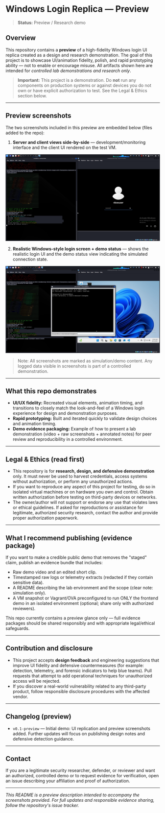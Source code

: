 # Windows Login Replica — Preview

> **Status:** Preview / Research demo

## Overview

This repository contains a **preview** of a high-fidelity Windows login UI replica created as a design and research demonstration. The goal of this project is to showcase UI/animation fidelity, polish, and rapid prototyping ability — not to enable or encourage misuse. All artifacts shown here are intended for *controlled lab demonstrations and research only*.

> **Important:** This project is a demonstration. Do **not** run any components on production systems or against devices you do not own or have explicit authorization to test. See the Legal & Ethics section below.

---

## Preview screenshots

The two screenshots included in this preview are embedded below (files added to the repo):

1. **Server and client views side-by-side** — development/monitoring interface and the client UI rendered on the test VM.

![Server and client views side-by-side](screenshot_2025.png)

2. **Realistic Windows-style login screen + demo status** — shows the realistic login UI and the demo status view indicating the simulated connection state.

![Realistic Windows-style login screen and demo status](screenshot_2025_1.png)

> Note: All screenshots are marked as simulation/demo content. Any logged data visible in screenshots is part of a controlled demonstration.

---

## What this repo demonstrates

* **UI/UX fidelity:** Recreated visual elements, animation timing, and transitions to closely match the look-and-feel of a Windows login experience for design and demonstration purposes.
* **Rapid prototyping:** Built and iterated quickly to validate design choices and animation timing.
* **Demo evidence packaging:** Example of how to present a lab demonstration (video + raw screenshots + annotated notes) for peer review and reproducibility in a controlled environment.

---

## Legal & Ethics (read first)

* This repository is for **research, design, and defensive demonstration** only. It must never be used to harvest credentials, access systems without authorization, or perform any unauthorized actions.
* If you want to reproduce any aspect of this project for testing, do so in isolated virtual machines or on hardware you own and control. Obtain written authorization before testing on third-party devices or networks.
* The owner/author will not support or endorse any use that violates laws or ethical guidelines. If asked for reproductions or assistance for legitimate, authorized security research, contact the author and provide proper authorization paperwork.

---

## What I recommend publishing (evidence package)

If you want to make a credible public demo that removes the "staged" claim, publish an evidence bundle that includes:

* Raw demo video and an edited short clip.
* Timestamped raw logs or telemetry extracts (redacted if they contain sensitive data).
* A README describing the lab environment and the scope (clear note: simulation only).
* A VM snapshot or Vagrant/OVA preconfigured to run ONLY the frontend demo in an isolated environment (optional; share only with authorized reviewers).

This repo currently contains a preview glance only — full evidence packages should be shared responsibly and with appropriate legal/ethical safeguards.

---

## Contribution and disclosure

* This project accepts **design feedback** and engineering suggestions that improve UI fidelity and defensive countermeasures (for example: detection, telemetry, and forensic indicators to help blue teams). Pull requests that attempt to add operational techniques for unauthorized access will be rejected.
* If you discover a real-world vulnerability related to any third-party product, follow responsible disclosure procedures with the affected vendor.

---

## Changelog (preview)

* `v0.1-preview` — Initial demo: UI replication and preview screenshots added. Further updates will focus on publishing design notes and defensive detection guidance.

---

## Contact

If you are a legitimate security researcher, defender, or reviewer and want an authorized, controlled demo or to request evidence for verification, open an issue describing your affiliation and proof of authorization.

---

*This README is a preview description intended to accompany the screenshots provided. For full updates and responsible evidence sharing, follow the repository's issue tracker.*
